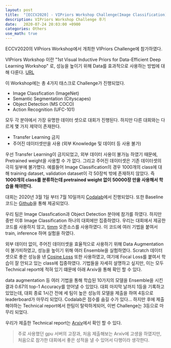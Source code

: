 ```yaml
---
layout: post
title:  "[ECCV2020] - VIPriors Workshop Challenge(Image Classification) 3rd 후기"
description: VIPriors Workshop Challenge 후기
date:   2020-07-24 20:03:00 +0900
categories: Others
use_math: true
---
```


ECCV2020의 VIPriors Workshop에서 개최한 VIPriors Challenge에 참가하였다. 

VIPriors Workshop 이란 "1st Visual Inductive Priors for Data-Efficient Deep Learning Workshop" 로, 성능을 높이기 위해 Data를 효과적으로 사용하는 방법에 대해 다룬다. [URL](https://vipriors.github.io/)

이 Workshop에는 총 4가지 태스크로 Challenge가 진행되었다.
- Image Classfication (ImageNet)
- Semantic Segmentation (Cityscapes)
- Object Detection (MS COCO)
- Action Recognition (UFC-101)

모두 각 분야에서 가장 유명한 데이터 셋으로 대회가 진행된다. 하지만 다른 대회와는 다르게 몇 가지 제약이 존재한다.
- Transfer Learning 금지
- 주어진 데이터셋만을 사용 (외부 Knowledge 및 데이터 등 사용 불가)

우선 Transfer Learning이 금지되었고, 외부 데이터 사용이 불가능 하였기 때문에, Pretrained weight을 사용할 수 가 없다. 그리고 주어진 데이터셋은 기존 데이터셋의 극히 일부에 불가했다. 예를들어 Image Classification의 경우 1000개의 class에 대해 training dataset, validation dataset이 각 50장씩 밖에 존재하지 않았다. 즉 **1000개의 class를 분류하는데 pretrained weight 없이 50000장 만을 사용해서 학습을 해야한다.**

대회는 2020년 3월 1일 부터 7월 10일까지 [Codalab](https://competitions.codalab.org/competitions/23713)에서 진행되었다. 또한 Baseline 코드는 [Github](https://github.com/VIPriors/vipriors-challenges-toolkit)을 통해 제공되었다.

우리 팀은 Image Classfication과 Object Detection 분야에 참가를 하였다. 하지만 중반 이후 Image Classification 하나의 대회에만 집중하였다. 우리는 대회에서 제공한 코드를 사용하지 않고, [timm](https://github.com/rwightman/pytorch-image-models) 오픈소스를 사용하였다. 이 코드에 여러 기법을 붙여서 train, inference 하며 실험을 하였다.

외부 데이터 없이, 주어진 데이터셋을 효율적으로 사용하기 위해 Data Augmentation 이 불가피하였고, 성능을 높이기 위해 여러 Ensemble을 실험하였다. Scratch 데이터셋으로 좋은 성능을 낸 [Cosine Loss](https://byeongjokim.github.io/posts/Deep-Learning-on-Small-Datasets-without-Pre-Training-using-Cosine-Loss/) 또한 사용하였고, 여기에 Focal Loss를 붙여서 학습이 잘 안되고 있는 class에 집중하였다. 기법들을 자세히 설명하고 싶지만, 이는 모두 Technical report에 적혀 있기 떄문에 아래 Arxiv을 통해 확인 할 수 있다.

data augmentation 등 여러 기법을 통해 학습된 10가지의 모델을 Ensemble을 시킨 결과 0.67의 top-1 Accuracy를 얻어낼 수 있었다. 대회 마지막 날까지 1등을 기록하고 있었는데, 대회 종료 1시간 전에 세 팀이 높은 성능의 모델을 제출을 하여 4등으로 leaderboard가 마무리 되었다. Codalab은 점수를 숨길 수가 있다... 하지만 후에 제출해야하는 Technical report에서 한팀이 탈락하게되어, 이번 Challenge는 3등으로 마무리 되었다.

우리가 제출한 Technical report는 [Arxiv](https://arxiv.org/abs/2007.07805)에서 확인 할 수 있다. 

> 주로 사용했던 gpu 서버의 고장과, 처음 제출해보는 Arxiv에 고생을 하였지만, 처음으로 참가한 대회에서 좋은 성적을 낼 수 있어서 다행이라 생각한다.
